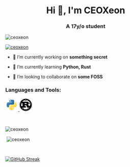 <h1 align="center">Hi 👋, I'm CEOXeon</h1>
<h3 align="center">A 17y/o student</h3>

<p align="left"> <img src="https://komarev.com/ghpvc/?username=ceoxeon&label=Profile%20views&color=0e75b6&style=flat" alt="ceoxeon" /> </p>

<p align="left"> <a href="https://github.com/ryo-ma/github-profile-trophy"><img src="https://github-profile-trophy.vercel.app/?username=ceoxeon&theme=nord&column=3&no-frame=true" alt="ceoxeon" /></a> </p>

- 🔭 I’m currently working on **something secret**

- 🌱 I’m currently learning **Python, Rust**

- 👯 I’m looking to collaborate on **some FOSS**
<p align="left">
</p>

<h3 align="left">Languages and Tools:</h3>
<p align="left"> <a href="https://www.python.org" target="_blank" rel="noreferrer"> <img src="https://raw.githubusercontent.com/devicons/devicon/master/icons/python/python-original.svg" alt="python" width="40" height="40"/> </a> <a href="https://www.rust-lang.org" target="_blank" rel="noreferrer"> <img src="https://raw.githubusercontent.com/devicons/devicon/master/icons/rust/rust-plain.svg" alt="rust" width="40" height="40"/> </a> </p>

<br>

<p><img align="left" src="https://github-readme-stats.vercel.app/api/top-langs?username=ceoxeon&show_icons=true&locale=en&layout=compact&theme=nord" alt="ceoxeon" /></p>

<br>


<p>&nbsp;<img align="center" src="https://github-readme-stats.vercel.app/api?username=ceoxeon&show_icons=true&locale=en&theme=nord" alt="ceoxeon" /></p>

<br>

[![GitHub Streak](https://github-readme-streak-stats.herokuapp.com?user=CEOXeon&theme=nord&date_format=j%20M%5B%20Y%5D&fire=EB5454&ring=EB5454&sideNums=01FF0F&currStreakNum=F7FF00)](https://git.io/streak-stats)
